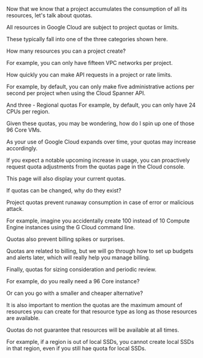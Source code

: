 Now that we know that a project accumulates the consumption of all its resources, let's talk about quotas.

All resources in Google Cloud are subject to project quotas or limits.

These typically fall into one of the three categories shown here.

How many resources you can a project create?

For example, you can only have fifteen VPC networks per project.

How quickly you can make API requests in a project or rate limits.

For example, by default, you can only make five administrative actions per second per project when using the Cloud Spanner API.

And three - Regional quotas For example, by default, you can only have 24 CPUs per region.

Given these quotas, you may be wondering, how do I spin up one of those 96 Core VMs.

As your use of Google Cloud expands over time, your quotas may increase accordingly.

If you expect a notable upcoming increase in usage, you can proactively request quota adjustments from the quotas page in the Cloud console.

This page will also display your current quotas.

If quotas can be changed, why do they exist?

Project quotas prevent runaway consumption in case of error or malicious attack.

For example, imagine you accidentally create 100 instead of 10 Compute Engine instances using the G Cloud command line.

Quotas also prevent billing spikes or surprises.

Quotas are related to billing, but we will go through how to set up budgets and alerts later, which will really help you manage billing.

Finally, quotas for sizing consideration and periodic review.

For example, do you really need a 96 Core instance?

Or can you go with a smaller and cheaper alternative?

It is also important to mention the quotas are the maximum amount of resources you can create for that resource type as long as those resources are available.

Quotas do not guarantee that resources will be available at all times.

For example, if a region is out of local SSDs, you cannot create local SSDs in that region, even if you still hae quota for local SSDs.
